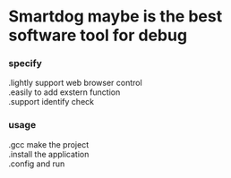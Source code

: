 # Smartdog maybe is the best software tool for debug
### specify<br>
.lightly support web browser control<br>
.easily to add exstern function<br>
.support identify check<br>
### usage<br>
.gcc make the project<br>
.install the application<br>
.config and run<br>
